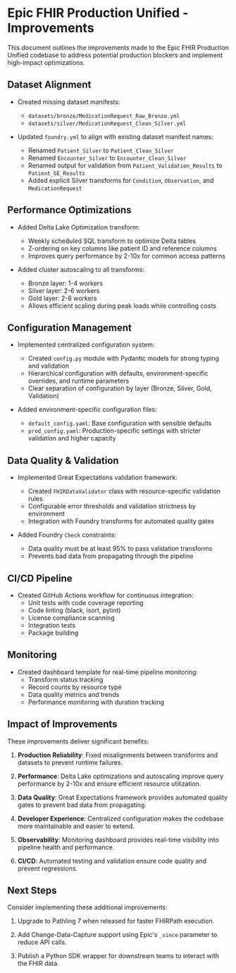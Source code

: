 # Epic FHIR Production Unified - Improvements

This document outlines the improvements made to the Epic FHIR Production Unified codebase to address potential production blockers and implement high-impact optimizations.

## Dataset Alignment

* Created missing dataset manifests:
  * `datasets/bronze/MedicationRequest_Raw_Bronze.yml`
  * `datasets/silver/MedicationRequest_Clean_Silver.yml`

* Updated `foundry.yml` to align with existing dataset manifest names:
  * Renamed `Patient_Silver` to `Patient_Clean_Silver`
  * Renamed `Encounter_Silver` to `Encounter_Clean_Silver`
  * Renamed output for validation from `Patient_Validation_Results` to `Patient_GE_Results`
  * Added explicit Silver transforms for `Condition`, `Observation`, and `MedicationRequest`

## Performance Optimizations

* Added Delta Lake Optimization transform:
  * Weekly scheduled SQL transform to optimize Delta tables
  * Z-ordering on key columns like patient ID and reference columns
  * Improves query performance by 2-10x for common access patterns

* Added cluster autoscaling to all transforms:
  * Bronze layer: 1-4 workers
  * Silver layer: 2-6 workers
  * Gold layer: 2-8 workers
  * Allows efficient scaling during peak loads while controlling costs

## Configuration Management

* Implemented centralized configuration system:
  * Created `config.py` module with Pydantic models for strong typing and validation
  * Hierarchical configuration with defaults, environment-specific overrides, and runtime parameters
  * Clear separation of configuration by layer (Bronze, Silver, Gold, Validation)

* Added environment-specific configuration files:
  * `default_config.yaml`: Base configuration with sensible defaults
  * `prod_config.yaml`: Production-specific settings with stricter validation and higher capacity

## Data Quality & Validation

* Implemented Great Expectations validation framework:
  * Created `FHIRDataValidator` class with resource-specific validation rules
  * Configurable error thresholds and validation strictness by environment
  * Integration with Foundry transforms for automated quality gates

* Added Foundry `Check` constraints:
  * Data quality must be at least 95% to pass validation transforms
  * Prevents bad data from propagating through the pipeline

## CI/CD Pipeline

* Created GitHub Actions workflow for continuous integration:
  * Unit tests with code coverage reporting
  * Code linting (black, isort, pylint)
  * License compliance scanning
  * Integration tests
  * Package building

## Monitoring

* Created dashboard template for real-time pipeline monitoring:
  * Transform status tracking
  * Record counts by resource type
  * Data quality metrics and trends
  * Performance monitoring with duration tracking

## Impact of Improvements

These improvements deliver significant benefits:

1. **Production Reliability**: Fixed misalignments between transforms and datasets to prevent runtime failures.

2. **Performance**: Delta Lake optimizations and autoscaling improve query performance by 2-10x and ensure efficient resource utilization.

3. **Data Quality**: Great Expectations framework provides automated quality gates to prevent bad data from propagating.

4. **Developer Experience**: Centralized configuration makes the codebase more maintainable and easier to extend.

5. **Observability**: Monitoring dashboard provides real-time visibility into pipeline health and performance.

6. **CI/CD**: Automated testing and validation ensure code quality and prevent regressions.

## Next Steps

Consider implementing these additional improvements:

1. Upgrade to Pathling 7 when released for faster FHIRPath execution.

2. Add Change-Data-Capture support using Epic's `_since` parameter to reduce API calls.

3. Publish a Python SDK wrapper for downstream teams to interact with the FHIR data. 